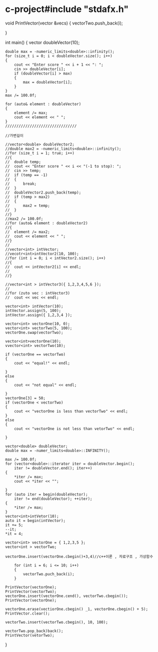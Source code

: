 # c-project#include "stdafx.h"

void PrintVector(vector<int> &vecs)
{
	vectorTwo.push_back(i);

}


int main()
{
	vector<double> doubleVector(10);

	double max = -numeric_limits<double>::infinity();
	for (size_t i = 0; i < doubleVector.size(); i++)
	{
		cout << "Enter score " << i + 1 << ": ";
		cin >> doubleVector[i];
		if (doubleVector[i] > max)
		{
			max = doubleVector[i];
		}
	}
	max /= 100.0f;

	for (auto& element : doubleVector)
	{
		element /= max;
		cout << element << " ";
	}
	////////////////////////////////

	//가변길이

	//vector<double> doubleVector2;
	//double max2 = -numeric_limits<double>::infinity();
	//for (size_t i = 1; true; i++)
	//{
	//	double temp;
	//	cout << "Enter score " << i << "(-1 to stop): ";
	//	cin >> temp;
	//	if (temp == -1)
	//	{
	//		break;
	//	}
	//	doubleVector2.push_back(temp);
	//	if (temp > max2)
	//	{
	//		max2 = temp;
	//	}
	//}
	//max2 /= 100.0f;
	//for (auto& element : doubleVector2)
	//{
	//	element /= max2;
	//	cout << element << " ";
	//}
	//
	//vector<int> intVector;
	//vecotr<int>intVector2(10, 100);
	//for (int i = 0; i < intVector2.size(); i++)
	//{
	//	cout << intVector2[i] << endl;
	//
	//}

	//vector<int > intVector3({ 1,2,3,4,5,6 });
	//
	//for (zuto vec : intVector3)
	//	cout << vec << endl;

	vector<int> intVector(10);
	intVector.assign(5, 100);
	intVector.assign({ 1,2,3,4 });

	vector<int> vectorOne(10, 0);
	vector<int> vectorTwo(5, 100);
	vectorOne.swap(vectorTwo);

	vector<int>vectorOne(10);
	vvector<int> vectorTwo(10);

	if (vectorOne == vectorTwo)
	{
		cout << "equal!" << endl;

	}
	else
	{
		cout << "not equal" << endl;

	}
	vectorOne[3] = 50;
	if (vectorOne < vectorTwo)
	{
		cout << "vectorOne is less than vectorTwo" << endl;
	}
	else
	{
		cout << "vectorOne is not less than vetorTwo" << endl;

	}

	vector<double> doubleVector;
	double max = -numer_limits<double>::INFINITY();

	max /= 100.0f;
	for (vector<double>::iterator iter = doubleVector.begin();
		iter != doubleVector.end(); iter++)
	{
		*iter /= max;
		cout << *iter << "";

	}
	for (auto iter = begin(doubleVector);
		iter != end(doubleVector); ++iter);
	{
		*iter /= max;
	}
	vector<int>intVetor(10);
	auto it = begin(intVector);
	it += 5;
	--it;
	*it = 4;

	vector<int> vectorOne = { 1,2,3,5 };
	vector<int > vectorTwo;

	vectorOne.insert(vectorOne.cbegin()+3,4)//c++이론 , 자료구조 , 가상함수

		for (int i = 6; i <= 10; i++)
		{
			vectorTwo.puch_back(i);
	    }

	PrintVector(vectorOne);
	PrintVector(vectorTwo);
	vectorOne.insert(vectorOne.cend(), vectorTwo.cbegin());
	PrintVector(vectorOne);

	vectorOne.erase(vectiorOne.cbegin() _1, vectorOne.cbegin() + 5);
	PrintVector.clear();

	vectorTwo.insert(vectorTwo.cbegin(), 10, 100);

	vectorTwo.pop_back)back();
	PrintVector(vetorTwo);
}





	

